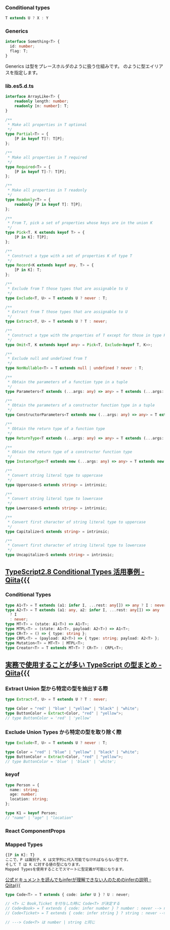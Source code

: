 ### Conditional types<!--{{{-->

```ts
T extends U ? X : Y
```

### Generics

```ts
interface Something<T> {
  id: number;
  flag: T;
}
```

Generics は型をプレースホルダのように扱う仕組みです。
<T> のように型エイリアスを指定します。
<!--}}}-->

### lib.es5.d.ts<!--{{{-->

```ts
interface ArrayLike<T> {
    readonly length: number;
    readonly [n: number]: T;
}

/**
 * Make all properties in T optional
 */
type Partial<T> = {
    [P in keyof T]?: T[P];
};

/**
 * Make all properties in T required
 */
type Required<T> = {
    [P in keyof T]-?: T[P];
};

/**
 * Make all properties in T readonly
 */
type Readonly<T> = {
    readonly [P in keyof T]: T[P];
};

/**
 * From T, pick a set of properties whose keys are in the union K
 */
type Pick<T, K extends keyof T> = {
    [P in K]: T[P];
};

/**
 * Construct a type with a set of properties K of type T
 */
type Record<K extends keyof any, T> = {
    [P in K]: T;
};

/**
 * Exclude from T those types that are assignable to U
 */
type Exclude<T, U> = T extends U ? never : T;

/**
 * Extract from T those types that are assignable to U
 */
type Extract<T, U> = T extends U ? T : never;

/**
 * Construct a type with the properties of T except for those in type K.
 */
type Omit<T, K extends keyof any> = Pick<T, Exclude<keyof T, K>>;

/**
 * Exclude null and undefined from T
 */
type NonNullable<T> = T extends null | undefined ? never : T;

/**
 * Obtain the parameters of a function type in a tuple
 */
type Parameters<T extends (...args: any) => any> = T extends (...args: infer P) => any ? P : never;

/**
 * Obtain the parameters of a constructor function type in a tuple
 */
type ConstructorParameters<T extends new (...args: any) => any> = T extends new (...args: infer P) => any ? P : never;

/**
 * Obtain the return type of a function type
 */
type ReturnType<T extends (...args: any) => any> = T extends (...args: any) => infer R ? R : any;

/**
 * Obtain the return type of a constructor function type
 */
type InstanceType<T extends new (...args: any) => any> = T extends new (...args: any) => infer R ? R : any;

/**
 * Convert string literal type to uppercase
 */
type Uppercase<S extends string> = intrinsic;

/**
 * Convert string literal type to lowercase
 */
type Lowercase<S extends string> = intrinsic;

/**
 * Convert first character of string literal type to uppercase
 */
type Capitalize<S extends string> = intrinsic;

/**
 * Convert first character of string literal type to lowercase
 */
type Uncapitalize<S extends string> = intrinsic;


```

<!--}}}-->

## [TypeScript2.8 Conditional Types 活用事例 - Qiita](https://qiita.com/Takepepe/items/a8637d30375374fe8c57){{{

### Conditional Types

```ts
type A1<T> = T extends (a1: infer I, ...rest: any[]) => any ? I : never;
type A2<T> = T extends (a1: any, a2: infer I, ...rest: any[]) => any
  ? I
  : never;
type MT<T> = (state: A1<T>) => A1<T>;
type MTPL<T> = (state: A1<T>, payload: A2<T>) => A1<T>;
type CR<T> = () => { type: string };
type CRPL<T> = (payload: A2<T>) => { type: string; payload: A2<T> };
type Mutation<T> = MT<T> | MTPL<T>;
type Creator<T> = T extends MT<T> ? CR<T> : CRPL<T>;
```

<!--}}}-->

## [実務で使用することが多い TypeScript の型まとめ - Qiita](https://qiita.com/r_ueyama/items/bb693fb012fd3605cd00){{{

### Extract Union 型から特定の型を抽出する際

```ts
type Extract<T, U> = T extends U ? T : never;

type Color = "red" | "blue" | "yellow" | "black" | "white";
type ButtonColor = Extract<Color, "red" | "yellow">;
// type ButtonColor = 'red' | 'yellow'
```

### Exclude Union Types から特定の型を取り除く際

```ts
type Exclude<T, U> = T extends U ? never : T;

type Color = "red" | "blue" | "yellow" | "black" | "white";
type ButtonColor = Extract<Color, "red" | "yellow">;
// type ButtonColor = 'blue' | 'black' | 'white';
```

### keyof

```ts
type Person = {
  name: string;
  age: number;
  location: string;
};

type K1 = keyof Person;
// "name" | "age" | "location"
```

### React ComponentProps

### Mapped Types

```ts
{[P in K]: T}
ここで、P は識別子、K は文字列に代入可能でなければならない型です。
そして T は K に対する値の型になります。
Mapped Typesを使用することでスマートに型定義が可能になります。
```

<!--}}}-->

[公式ドキュメントを読んでもinferが理解できない人のためのinferの説明 - Qiita](https://qiita.com/ringtail003/items/733aff32ddad7d4fda90){{{
```ts
type Code<T> = T extends { code: infer U } ? U : never;

// <T> に Book,Ticket を付与した時に Code<T> が決定する
// Code<Book> = T extends { code: infer number } ? number : never --> number
// Code<Ticket> = T extends { code: infer string } ? string : never --> string

// ---> Code<T> は number | string と同じ
```
<!--}}}-->
